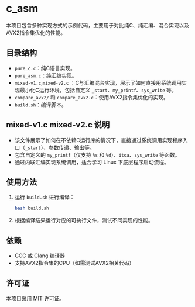 # c_asm

本项目包含多种实现方式的示例代码，主要用于对比纯C、纯汇编、混合实现以及AVX2指令集优化的性能。

## 目录结构

- `pure_c.c`：纯C语言实现。
- `pure_asm.c`：纯汇编实现。
- `mixed-v1.c`,`mixed-v2.c` ：C与汇编混合实现，展示了如何直接用系统调用实现最小化C运行环境，包括自定义 `_start`、`my_printf`、`sys_write` 等。
- `compare_avx2/` 和 `compare_avx2.c`：使用AVX2指令集优化的实现。
- `build.sh`：编译脚本。

## mixed-v1.c mixed-v2.c 说明

- 该文件展示了如何在不依赖C运行库的情况下，直接通过系统调用实现程序入口（`_start`）、参数传递、输出等。
- 包含自定义的 `my_printf`（仅支持 `%s` 和 `%d`）、`itoa`、`sys_write` 等函数。
- 通过内联汇编实现系统调用，适合学习 Linux 下底层程序启动流程。

## 使用方法

1. 运行 `build.sh` 进行编译：
   ```bash
   bash build.sh
   ```
2. 根据编译结果运行对应的可执行文件，测试不同实现的性能。

## 依赖

- GCC 或 Clang 编译器
- 支持AVX2指令集的CPU（如需测试AVX2相关代码）

## 许可证

本项目采用 MIT 许可证。
